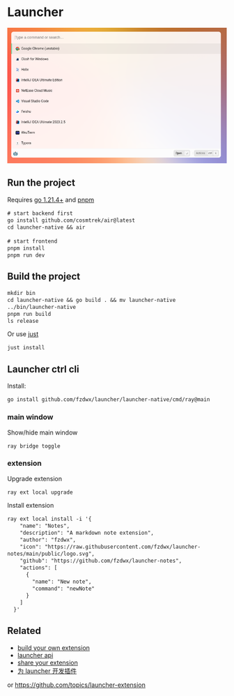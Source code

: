 # Launcher

![img.png](.github/img.png)

## Run the project

Requires [go 1.21.4+](https://golang.org/) and [pnpm](https://pnpm.io/)

```shell
# start backend first
go install github.com/cosmtrek/air@latest
cd launcher-native && air

# start frontend
pnpm install
pnpm run dev
```

## Build the project


```shell
mkdir bin
cd launcher-native && go build . && mv launcher-native ../bin/launcher-native
pnpm run build
ls release
```

Or use [just](https://github.com/casey/just)

```
just install
```

## Launcher ctrl cli

Install:

```shell
go install github.com/fzdwx/launcher/launcher-native/cmd/ray@main
```

### main window

Show/hide main window

```shell
ray bridge toggle
```

### extension

Upgrade extension

```shell
ray ext local upgrade
```

Install extension

```shell
ray ext local install -i '{
    "name": "Notes",
    "description": "A markdown note extension",
    "author": "fzdwx",
    "icon": "https://raw.githubusercontent.com/fzdwx/launcher-notes/main/public/logo.svg",
    "github": "https://github.com/fzdwx/launcher-notes",
    "actions": [
      {
        "name": "New note",
        "command": "newNote"
      }
    ]
  }'
```

## Related

- [build your own extension](https://github.com/fzdwx/launcher-extension-sample)
- [launcher api](../packages/launcher-api)
- [share your extension](https://github.com/fzdwx/launcher-extension)
- [为 launcher 开发插件](https://fzdwx.vercel.app/blog/2023-12-24-wei-kai-fa-cha-jian)

or https://github.com/topics/launcher-extension
